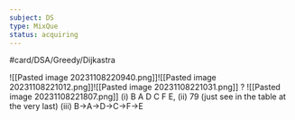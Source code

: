 ```yaml
---
subject: DS
type: MixQue
status: acquiring
---
```

#card/DSA/Greedy/Dijkastra


![[Pasted image 20231108220940.png]]![[Pasted image 20231108221012.png]]![[Pasted image 20231108221031.png]]
?
![[Pasted image 20231108221807.png]] (i) B A D C F E, 
(ii) 79 (just see in the table at the very last)
(iii) B->A->D->C->F->E 


